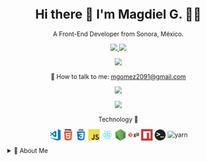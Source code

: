 <h1 align='center'>
  Hi there 👋 I'm Magdiel G. 👨‍💻
</h1>

<p align='center'>
  A Front-End Developer from Sonora, México.
</p>



<p align='center'>
  <a href="https://www.linkedin.com/in/magdielgomez/">
    <img src="https://img.shields.io/badge/linkedin-%230077B5.svg?&style=for-the-badge&logo=linkedin&logoColor=white" />
  </a>
  <a href="https://instagram.com/joaosouz4dev">
    <img src="https://img.shields.io/badge/github-3B3937.svg?&style=for-the-badge&logo=github&logoColor=white" />        
  </a>
</p>

<p align='center'>
  <a href="#"><img src="https://github-readme-stats.vercel.app/api?username=mgomez2091&show_icons=true&count_private=true&theme=dark" width="350"></a>
</p>

<p align='center'>
  📱 How to talk to me: <a href='mailto:mgomez2091@gmail.com'>mgomez2091@gmail.com</a>
</p>

<p align='center'>
  <a href="#" style="cursor: default"><img src="https://komarev.com/ghpvc/?username=mgomez2091&color=blue"></a>
</p>

<p align='center'>
  <img src="https://github-readme-stats.vercel.app/api/top-langs/?username=gmz2091&hide=PlpgSQL,jupyter%20notebook,html">
</p>

<p align='center'>
    Technology 🚀
</p>
<p align='center'>
    <img align="center" alt="Visual Studio Code" width="26px" src="https://raw.githubusercontent.com/github/explore/80688e429a7d4ef2fca1e82350fe8e3517d3494d/topics/visual-studio-code/visual-studio-code.png" />
    <img align="center" alt="HTML" width="26px" src="https://raw.githubusercontent.com/github/explore/80688e429a7d4ef2fca1e82350fe8e3517d3494d/topics/html/html.png" />
    <img align="center" alt="CSS" width="26px" src="https://raw.githubusercontent.com/github/explore/80688e429a7d4ef2fca1e82350fe8e3517d3494d/topics/css/css.png" />
    <img align="center" alt="JavaScript" width="26px" src="https://raw.githubusercontent.com/github/explore/80688e429a7d4ef2fca1e82350fe8e3517d3494d/topics/javascript/javascript.png" />
    <img align="center" alt="React" width="26px" src="https://raw.githubusercontent.com/github/explore/80688e429a7d4ef2fca1e82350fe8e3517d3494d/topics/react/react.png" />
    <img align="center" alt="Node.js" width="26px" src="https://raw.githubusercontent.com/github/explore/80688e429a7d4ef2fca1e82350fe8e3517d3494d/topics/nodejs/nodejs.png" />
    <img align="center" alt="git" width="26px" src="https://raw.githubusercontent.com/github/explore/80688e429a7d4ef2fca1e82350fe8e3517d3494d/topics/git/git.png" />
    <img align="center" alt="npm" width="26px" src="https://raw.githubusercontent.com/github/explore/80688e429a7d4ef2fca1e82350fe8e3517d3494d/topics/npm/npm.png" />
    <img align="center" alt="terminal" width="26px" src="https://raw.githubusercontent.com/github/explore/80688e429a7d4ef2fca1e82350fe8e3517d3494d/topics/terminal/terminal.png">
    <img align="center" alt="yarn" width="26px" src="https://cdn.icon-icons.com/icons2/2415/PNG/512/yarn_original_logo_icon_146287.png">
</p>

<details>
  <summary>📃 About Me</summary>

## Education 🚀

- 📖 **Information systems**\
📆 2020 - Moment\
📍 **Platzi

## Experience 🚀

- 👨‍💻 **Front-End Developer**\
📆 2021 - Moment\
📍 **Loro** - Colombia

</details>
